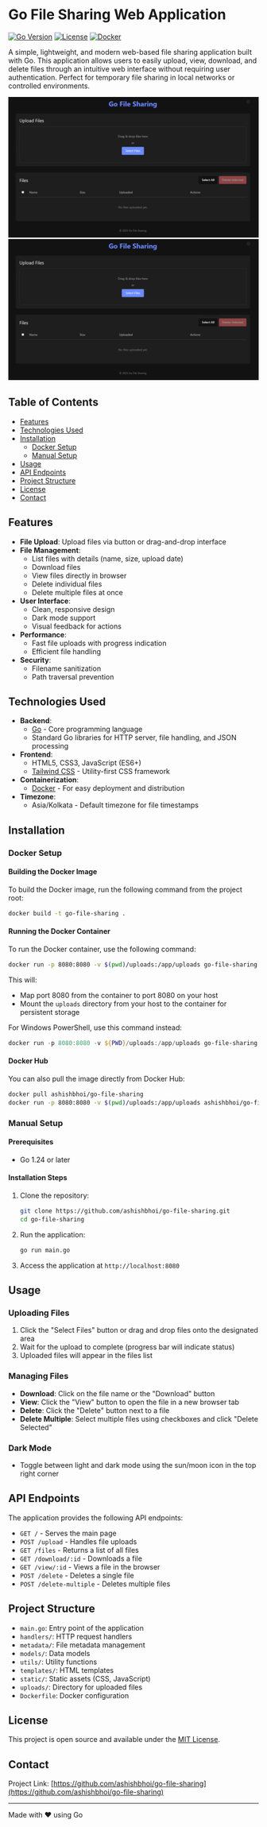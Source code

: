 # Go File Sharing Web Application

[![Go Version](https://img.shields.io/github/go-mod/go-version/ashishbhoi/go-file-sharing)](https://golang.org)
[![License](https://img.shields.io/github/license/ashishbhoi/go-file-sharing)](https://raw.githubusercontent.com/ashishbhoi/go-file-sharing/refs/heads/master/LICENSE)
[![Docker](https://img.shields.io/docker/v/ashishbhoi/go-file-sharing)](https://hub.docker.com/repository/docker/ashishbhoi/go-file-sharing/general)

A simple, lightweight, and modern web-based file sharing application built with Go. This application allows users to easily upload, view, download, and delete files through an intuitive web interface without requiring user authentication. Perfect for temporary file sharing in local networks or controlled environments.

![Go File Sharing App (Dark Mode)](https://raw.githubusercontent.com/ashishbhoi/go-file-sharing/e256656d5b7bb0c3cd17343d3d822614a129e956/screenshot/dark.png)
![Go File Sharing App (Light Mode)](https://raw.githubusercontent.com/ashishbhoi/go-file-sharing/e256656d5b7bb0c3cd17343d3d822614a129e956/screenshot/dark.png)

## Table of Contents

- [Features](#features)
- [Technologies Used](#technologies-used)
- [Installation](#installation)
  - [Docker Setup](#docker-setup)
  - [Manual Setup](#manual-setup)
- [Usage](#usage)
- [API Endpoints](#api-endpoints)
- [Project Structure](#project-structure)
- [License](#license)
- [Contact](#contact)

## Features

- **File Upload**: Upload files via button or drag-and-drop interface
- **File Management**: 
  - List files with details (name, size, upload date)
  - Download files
  - View files directly in browser
  - Delete individual files
  - Delete multiple files at once
- **User Interface**:
  - Clean, responsive design
  - Dark mode support
  - Visual feedback for actions
- **Performance**:
  - Fast file uploads with progress indication
  - Efficient file handling
- **Security**:
  - Filename sanitization
  - Path traversal prevention

## Technologies Used

- **Backend**:
  - [Go](https://golang.org/) - Core programming language
  - Standard Go libraries for HTTP server, file handling, and JSON processing
- **Frontend**:
  - HTML5, CSS3, JavaScript (ES6+)
  - [Tailwind CSS](https://tailwindcss.com/) - Utility-first CSS framework
- **Containerization**:
  - [Docker](https://www.docker.com/) - For easy deployment and distribution
- **Timezone**:
  - Asia/Kolkata - Default timezone for file timestamps

## Installation

### Docker Setup

#### Building the Docker Image

To build the Docker image, run the following command from the project root:

```bash
docker build -t go-file-sharing .
```

#### Running the Docker Container

To run the Docker container, use the following command:

```bash
docker run -p 8080:8080 -v $(pwd)/uploads:/app/uploads go-file-sharing
```

This will:
- Map port 8080 from the container to port 8080 on your host
- Mount the `uploads` directory from your host to the container for persistent storage

For Windows PowerShell, use this command instead:

```powershell
docker run -p 8080:8080 -v ${PWD}/uploads:/app/uploads go-file-sharing
```

#### Docker Hub

You can also pull the image directly from Docker Hub:

```bash
docker pull ashishbhoi/go-file-sharing
docker run -p 8080:8080 -v $(pwd)/uploads:/app/uploads ashishbhoi/go-file-sharing
```

### Manual Setup

#### Prerequisites

- Go 1.24 or later

#### Installation Steps

1. Clone the repository:
   ```bash
   git clone https://github.com/ashishbhoi/go-file-sharing.git
   cd go-file-sharing
   ```

2. Run the application:
   ```bash
   go run main.go
   ```

3. Access the application at `http://localhost:8080`

## Usage

### Uploading Files

1. Click the "Select Files" button or drag and drop files onto the designated area
2. Wait for the upload to complete (progress bar will indicate status)
3. Uploaded files will appear in the files list

### Managing Files

- **Download**: Click on the file name or the "Download" button
- **View**: Click the "View" button to open the file in a new browser tab
- **Delete**: Click the "Delete" button next to a file
- **Delete Multiple**: Select multiple files using checkboxes and click "Delete Selected"

### Dark Mode

- Toggle between light and dark mode using the sun/moon icon in the top right corner

## API Endpoints

The application provides the following API endpoints:

- `GET /` - Serves the main page
- `POST /upload` - Handles file uploads
- `GET /files` - Returns a list of all files
- `GET /download/:id` - Downloads a file
- `GET /view/:id` - Views a file in the browser
- `POST /delete` - Deletes a single file
- `POST /delete-multiple` - Deletes multiple files

## Project Structure

- `main.go`: Entry point of the application
- `handlers/`: HTTP request handlers
- `metadata/`: File metadata management
- `models/`: Data models
- `utils/`: Utility functions
- `templates/`: HTML templates
- `static/`: Static assets (CSS, JavaScript)
- `uploads/`: Directory for uploaded files
- `Dockerfile`: Docker configuration

## License

This project is open source and available under the [MIT License](https://raw.githubusercontent.com/ashishbhoi/go-file-sharing/refs/heads/master/LICENSE).

## Contact


Project Link: [https://github.com/ashishbhoi/go-file-sharing](https://github.com/ashishbhoi/go-file-sharing)

---

Made with ❤️ using Go

